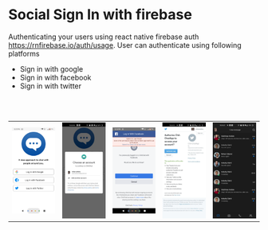 # Social Sign In with firebase

Authenticating your users using react native firebase auth https://rnfirebase.io/auth/usage.
User can authenticate using following platforms

<ul>
<li>Sign in with google</li>
<li>Sign in with facebook</li>
<li>Sign in with twitter</li>
</ul>



<br />
<br />
<table>
<tr>
<td><img src="src/assets/images/login_screen.png?raw=true" width="300"> </td>
<td><img src="src/assets/images/google_login.jpeg?raw=true" width="300"></td>
<td><img src="src/assets/images/facebook_login.png?raw=true" width="300"></td>
<td><img src="src/assets/images/twitter_login.jpeg?raw=true" width="300"></td>
<td><img src="src/assets/images/home_screen.jpeg?raw=true" width="300"></td>
</tr>
</table>